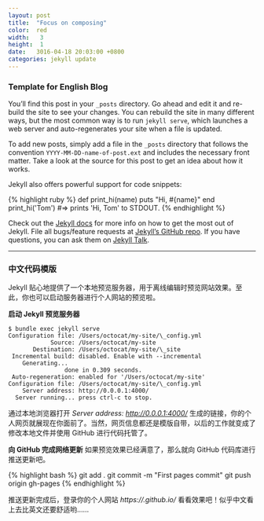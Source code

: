 ```yaml
---
layout: post
title:  "Focus on composing"
color:  red
width:   3
height:  1
date:   3016-04-18 20:03:00 +0800
categories: jekyll update
---
```


### Template for English Blog

You’ll find this post in your `_posts` directory. Go ahead and edit it and re-build the site to see your changes. You can rebuild the site in many different ways, but the most common way is to run `jekyll serve`, which launches a web server and auto-regenerates your site when a file is updated.

To add new posts, simply add a file in the `_posts` directory that follows the convention `YYYY-MM-DD-name-of-post.ext` and includes the necessary front matter. Take a look at the source for this post to get an idea about how it works.

Jekyll also offers powerful support for code snippets:

{% highlight ruby %}
def print_hi(name)
  puts "Hi, #{name}"
end
print_hi('Tom')
#=> prints 'Hi, Tom' to STDOUT.
{% endhighlight %}

Check out the [Jekyll docs][jekyll-docs] for more info on how to get the most out of Jekyll. File all bugs/feature requests at [Jekyll’s GitHub repo][jekyll-gh]. If you have questions, you can ask them on [Jekyll Talk][jekyll-talk].

[jekyll-docs]: http://jekyllrb.com/docs/home
[jekyll-gh]:   https://github.com/jekyll/jekyll
[jekyll-talk]: https://talk.jekyllrb.com/

---

### 中文代码模版
Jekyll 贴心地提供了一个本地预览服务器，用于离线编辑时预览网站效果。至此，你也可以启动服务器进行个人网站的预览啦。

**启动 Jekyll 预览服务器**

    $ bundle exec jekyll serve
    Configuration file: /Users/octocat/my-site/\_config.yml
                Source: /Users/octocat/my-site
           Destination: /Users/octocat/my-site/\_site
     Incremental build: disabled. Enable with --incremental
        Generating...
                    done in 0.309 seconds.
     Auto-regeneration: enabled for '/Users/octocat/my-site'
    Configuration file: /Users/octocat/my-site/\_config.yml
        Server address: http://0.0.0.1:4000/
      Server running... press ctrl-c to stop.

通过本地浏览器打开 *Server address: http://0.0.0.1:4000/* 生成的链接，你的个人网页就展现在你面前了。当然，网页信息都还是模版自带，以后的工作就变成了修改本地文件并使用 GitHub 进行代码托管了。

**向 GitHub 完成网络更新**
如果预览效果已经满意了，那么就向 GitHub 代码库进行推送更新吧。

{% highlight bash %}
git add .
git commit -m "First pages commit"
git push origin gh-pages
{% endhighlight %}

推送更新完成后，登录你的个人网站 *https://<username>.github.io/<repository>* 看看效果吧！似乎中文看上去比英文还要舒适哟……
